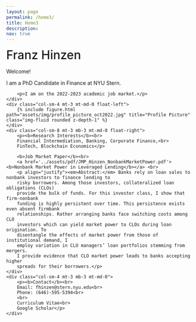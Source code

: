```yaml
---
layout: page
permalink: /home3/
title: Home3
description: 
nav: true
---
```


<div class="row justify-content-sm-center align-items-start d-block">
    <div class="col-sm-4 mt-0 mt-md-0 float-left" style="font-size:2.0rem; padding-top:0; margin-top:0; margin-bottom:0.5em; border:0; font-weight:500">
        Franz Hinzen
    </div>
    <div class="col-sm-8 mt-0 mt-md-0 float-right">
        <p style="margin-top:0.5em">Welcome!</p>
        <p>I am a PhD Candidate in Finance at NYU Stern.</p>

        <p>I am on the 2022-2023 academic job market.</p>
    </div>
    <div class="col-sm-4 mt-3 mt-md-0 float-left">
        {% include figure.html path="assets/img/profile_picture_oct2022.jpg" title="Profile Picture" class="img-fluid rounded z-depth-1" %}
    </div> 
    <div class="col-sm-8 mt-3 mb-3 mt-md-0 float-right">
        <p><b>Research Interests</b><br>
        Financial Intermediation, Banking, Corporate Finance,<br>
        FinTech, Blockchain Economics</p>

        <b>Job Market Paper</b><br>
        <a href='../assets/pdf/JMP_Hinzen_NonbankMarketPower.pdf'><b>Nonbank Market Power in Leveraged Lending</b></a> <br>
        <p align="justify"><em>Abstract:</em> Banks rely on loan sales to nonbank investors to finance lending to
        risky borrowers. Among those investors, collateralized loan obligations (CLOs)
        provide the bulk of funds. For this investor class, I show that firm-nonbank
        funding is highly persistent over time. This persistence exists even absent firmbank
        relationships. Rather arranging banks face switching costs among CLO
        investors which can yield market power to CLOs during loan origination. To
        disentangle the effects of market power from those of institutional demand, I
        employ variation in CLO managers’ loan portfolios stemming from mergers.
        I provide evidence that CLO market power leads to banks accepting higher
        spreads for their borrowers.</p>
    </div>
    <div class="col-sm-4 mt-3 mb-3 mt-md-0">
        <p><b>Contact</b><br>
        Email: fhinzen@stern.nyu.edu<br>
        Phone: (646)-595-5394<br>
        <br>
        Curriculum Vitae<br>
        Google Scholar</p>
    </div>
</div>

